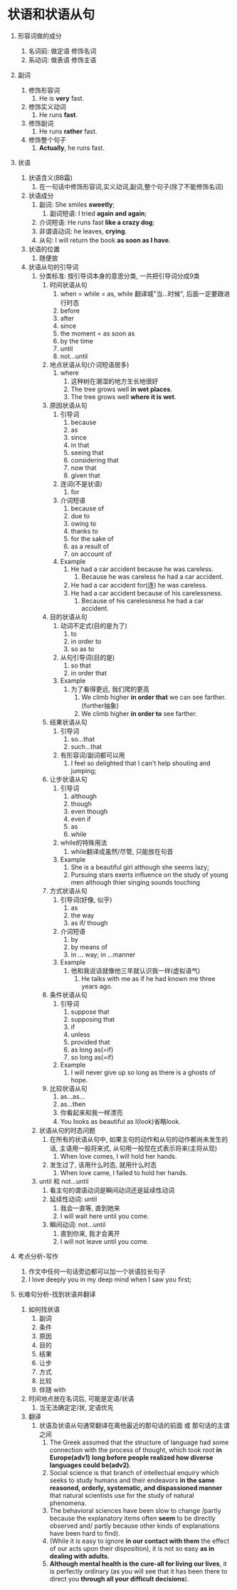 # 状语和状语从句

1. 形容词做的成分
   1. 名词前: 做定语 修饰名词
   2. 系动词: 做表语 修饰主语

2. 副词
   1. 修饰形容词
      1. He is **very** fast.
   2. 修饰实义动词
      1. He runs **fast**.
   3. 修饰副词
      1. He runs **rather** fast.
   4. 修饰整个句子
      1. **Actually**, he runs fast.

3. 状语
   1. 状语含义(BB霜)
      1. 在一句话中修饰形容词,实义动词,副词,整个句子(除了不能修饰名词)
   2. 状语成分
      1. 副词: She smiles **sweetly**;
         1. 副词短语: I tried **again and again**;
      2. 介词短语: He runs fast **like a crazy dog**;
      3. 非谓语动词: he leaves, **crying**.
      4. 从句: I will return the book **as soon as I have**.
   3. 状语的位置
      1. 随便放
   4. 状语从句的引导词
      1. 分类标准: 按引导词本身的意思分类, 一共把引导词分成9类
         1. 时间状语从句
            1. when = while = as, while 翻译城"当...时候", 后面一定要跟进行时态
            2. before
            3. after
            4. since
            5. the moment = as soon as
            6. by the time
            7. until
            8. not...until
         2. 地点状语从句(介词短语居多)
            1. where
               1. 这种树在潮湿的地方生长地很好
               2. The tree grows well **in wet places**.
               3. The tree grows well **where it is wet**.
         3. 原因状语从句
            1. 引导词
               1. because
               2. as
               3. since
               4. in that
               5. seeing that
               6. considering that
               7. now that
               8. given that
            2. 连词(不是状语)
               1. for
            3. 介词短语
               1. because of
               2. due to
               3. owing to
               4. thanks to
               5. for the sake of
               6. as a result of
               7. on account of
            4. Example
               1. He had a car accident because he was careless.
                  1. Because he was careless he had a car accident.
               2. He had a car accident for(连) he was careless.
               3. He had a car accident because of his carelessness.
                  1. Because of his carelessness he had a car accident.
         4. 目的状语从句
            1. 动词不定式(目的是为了)
               1. to
               2. in order to
               3. so as to
            2. 从句引导词(目的是)
               1. so that
               2. in order that
            3. Example
               1. 为了看得更远, 我们爬的更高
                  1. We climb higher **in order that** we can see farther.(further抽象)
                  2. We climb higher **in order to** see farther.
         5. 结果状语从句
            1. 引导词
               1. so...that
               2. such...that
            2. 有形容词/副词都可以用
               1. I feel so delighted that I can't help shouting and jumping;
         6. 让步状语从句
            1. 引导词
               1. although
               2. though
               3. even though
               4. even if
               5. as
               6. while
            2. while的特殊用法
               1. while翻译成虽然/尽管, 只能放在句首
            3. Example
               1. She is a beautiful girl although she seems lazy;
               2. Pursuing stars exerts influence on the study of young men although thier singing sounds touching
         7. 方式状语从句
            1. 引导词(好像, 似乎)
               1. as
               2. the way
               3. as if/ though
            2. 介词短语
               1. by
               2. by means of
               3. in ... way; in ...manner
            3. Example
               1. 他和我说话就像他三年就认识我一样(虚拟语气)
                  1. He talks with me as if he had known me three years ago.
         8. 条件状语从句
            1. 引导词
               1. suppose that
               2. supposing that
               3. if
               4. unless
               5. provided that
               6. as long as(=if)
               7. so long as(=if)
            2. Example
               1. I will never give up so long as there is a ghosts of hope.
         9. 比较状语从句
            1. as...as...
            2. as...then
            3. 你看起来和我一样漂亮
            4. You looks as beautiful as I(look)省略look.
      2. 状语从句的时态问题
            1. 在所有的状语从句中, 如果主句的动作和从句的动作都尚未发生的话, 主语用一般将来式, 从句用一般现在式表示将来(主将从现)
               1. When love comes, I will hold her hands.
            2. 发生过了, 该用什么时态, 就用什么时态
               1. When love came, I failed to hold her hands.
      3. until 和 not...until
         1. 看主句的谓语动词是瞬间动词还是延续性动词
         2. 延续性动词: until
            1. 我会一直等, 直到她来
            2. I will wait here until you come.
         3. 瞬间动词: not...until
            1. 直到你来, 我才会离开
            2. I will not leave until you come.

4. 考点分析-写作
   1. 作文中任何一句话旁边都可以加一个状语拉长句子
   2. I love deeply you in my deep mind when I saw you first;

5. 长难句分析-找到状语并翻译
   1. 如何找状语
      1. 副词
      2. 条件
      3. 原因
      4. 目的
      5. 结果
      6. 让步
      7. 方式
      8. 比较
      9. 伴随 with
   2. 时间地点放在名词后, 可能是定语/状语
      1. 当无法确定定/状, 定语优先
   3. 翻译
      1. 状语及状语从句通常翻译在离他最近的那句话的前面 或 那句话的主谓之间
         1. The Greek assumed that the structure of language had some connection with the process of thought, which took root **in Europe(adv1)** **long before people realized how diverse languages could be(adv2)**.
         2. Social science is that branch of intellectual enquiry which seeks to study humans and their endeavors **in the same reasoned, orderly, systematic, and dispassioned manner** that natural scientists use for the study of natural phenomena.
         3. The behavioral sciences have been slow to change /partly because the explanatory items often **seem** to be directly observed and/ partly because other kinds of explanations have been hard to find).
         4. (While it is easy to ignore **in our contact with them** the effect of our acts upon their disposition), it is not so easy **as in dealing with adults.**
         5. **Although mental health is the cure-all for living our lives**, it is perfectly ordinary (as you will see that it has been there to direct you **through all your difficult decisions**).
